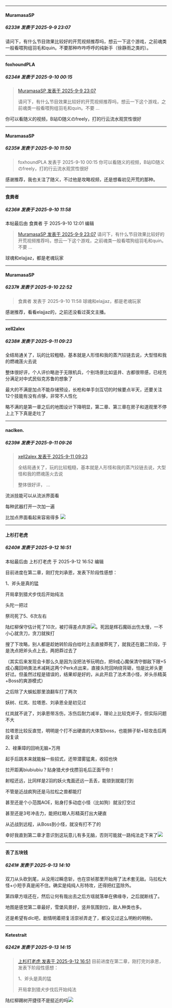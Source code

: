 ﻿
*****

####  MuramasaSP  
##### 6233#       发表于 2025-9-9 23:07

请问下，有什么节目效果比较好的开荒视频推荐吗，想云一下这个游戏，之前魂类一般看喂狗组羽毛和quin。不要那种咋咋呼呼的纯新手（徐静雨之类的）。


*****

####  foxhoundPLA  
##### 6234#       发表于 2025-9-10 00:15

<blockquote><a href="httphttps://stage1st.com/2b/forum.php?mod=redirect&amp;goto=findpost&amp;pid=68397859&amp;ptid=2186947" target="_blank">MuramasaSP 发表于 2025-9-9 23:07</a>

请问下，有什么节目效果比较好的开荒视频推荐吗，想云一下这个游戏，之前魂类一般看喂狗组羽毛和quin。不要 ...</blockquote>
你可以看随义的视频，B站ID随义のfreely，打的行云流水观赏性很好


*****

####  MuramasaSP  
##### 6235#       发表于 2025-9-10 11:50

<blockquote>foxhoundPLA 发表于 2025-9-10 00:15
你可以看随义的视频，B站ID随义のfreely，打的行云流水观赏性很好</blockquote>
感谢推荐，我也关注了随义，不过他是攻略视频，还是想看初见开荒的那种。

*****

####  食粪者  
##### 6236#       发表于 2025-9-10 11:58

 本帖最后由 食粪者 于 2025-9-10 12:01 编辑 
<blockquote><a href="httphttps://stage1st.com/2b/forum.php?mod=redirect&amp;goto=findpost&amp;pid=68397859&amp;ptid=2186947" target="_blank">MuramasaSP 发表于 2025-9-9 23:07</a>
请问下，有什么节目效果比较好的开荒视频推荐吗，想云一下这个游戏，之前魂类一般看喂狗组羽毛和quin。不要 ...</blockquote>
球魂和elajjaz，都是老魂玩家

*****

####  MuramasaSP  
##### 6237#       发表于 2025-9-10 22:52

<blockquote>食粪者 发表于 2025-9-10 11:58
球魂和elajjaz，都是老魂玩家</blockquote>
感谢推荐，看看elajjaz的，之前还没看过英文主播。


*****

####  xell2alex  
##### 6238#       发表于 2025-9-11 09:23

全结局通关了，玩的比较粗糙，基本就是人形怪和我的蒸汽铰链去说，大型怪和我的燃魂莲火去说

整体很好评，个人评价略逊于无限机兵，个别场景比如竖井、古都很带感，已经充分满足对中式民俗克苏鲁的想象了

最大的不满是加点不能存储预设，长枪和单手剑互切的时候要点半天，还要关注12个技能有没有点够，非常不人性化

略不满的是第一章之后的地图设计下降明显，第二章、第三章在房子和道观里不停上上下下真是走吐了


*****

####  naclken.  
##### 6239#       发表于 2025-9-11 09:26

<blockquote><a href="httphttps://stage1st.com/2b/forum.php?mod=redirect&amp;goto=findpost&amp;pid=68405469&amp;ptid=2186947" target="_blank">xell2alex 发表于 2025-9-11 09:23</a>

全结局通关了，玩的比较粗糙，基本就是人形怪和我的蒸汽铰链去说，大型怪和我的燃魂莲火去说

整体很好评， ...</blockquote>
流派技能可以从流派界面看

每种武器打开一次加一遍

比加点界面看起来容易得多
<img src="https://static.stage1st.com/image/smiley/face2017/045.png" referrerpolicy="no-referrer">


*****

####  上杉打老虎  
##### 6240#       发表于 2025-9-12 16:51

 本帖最后由 上杉打老虎 于 2025-9-12 16:52 编辑 

目前进度在第二章，刚打完刘承恩，发表下阶段性感想：

1、斧头是真的猛

开局拿到猎犬步伐后开始纯法

头陀一把过

祭司死了5、6次左右

陆红柳保守估计死了10次，被打得差点弃游<img src="https://static.stage1st.com/image/smiley/face2017/068.png" referrerpolicy="no-referrer">。死因是辉石魔砾出伤太慢，一不小心就贪刀，贪刀就挨打

搜了下攻略，别人都是趁她转阶段白给时上去直接莽死了，就我还在磨二阶段，于是洗点把斧头点上去，两把莽过去了

（其实后来发现会卡那么久是因为没把法爷玩明白，把9成心魔保清守御敌下限+5成心魔回响类法术减耗这两个Perk点出来，直接头陀回响绕背砸，怕是比斧头更好过。但虽然过程是错误的，结果却是好的，从此开启了法术清小怪，斧头杀精英+Boss的爽游模式）

之后除了大蜈蚣那里浪翻车打了两次

妖树、红岚、拉塔恩、刘承恩全是初见过

红岚就不说了，刘承恩带冻伤，冻伤后耐力减半，理论上比较克斧子，但实际问题不大

拉塔恩比较反直觉，明明是个打不出硬直的大体型boss，也能狮子斩+轻攻击后两段复读

2、禄秉璋的回响无脑+万用

起手后跳本来就能躲一些招式，还带潜雾猛禽，收招也快

拉开距离biubiubiu？贴身猎犬步伐攒羽毛后正面干你！

射程还远，比同样是2羽的妖火鬼面还远一丢丢，能锁到就能打到

不管是近战疯狗还是马拉松之兽都能打

甚至还是个小范围AOE，贴身打多动症小怪（比如狗）就没打空过

甚至还是3号冲击力，能把红眼人形精英打出大硬直

从近战到远程，从Boss到小怪，就没有打不了的

幸好我直到第二章才意识到这玩意儿有多无脑，否则可能就一路纯法走下来了<img src="https://static.stage1st.com/image/smiley/face2017/033.png" referrerpolicy="no-referrer">


*****

####  丢了五块钱  
##### 6241#       发表于 2025-9-13 14:10

双刀从头砍到尾，从没用过瞬息斩，也在崇祯那里开始用了法术套无敌。马拉松大怪+小短手真是闹不住。确实是纯纯人形特攻，还得把红蓝除外。

第四章方瑶还在，然后让何有哉出去之后方瑶就落单在佛缘寺，之后就断线了。

地图是感觉第二章最好，雪堡风景好，竖井氛围到位，敌人种类也多。

还是希望有dlc吧，剧情明着把复活崇祯弄走了，都没见过这么明粉的明粉。

*****

####  Ketestrait  
##### 6242#       发表于 2025-9-13 14:15

<blockquote><a href="httphttps://stage1st.com/2b/forum.php?mod=redirect&amp;goto=findpost&amp;pid=68414155&amp;ptid=2186947" target="_blank">上杉打老虎 发表于 2025-9-12 16:51</a>
目前进度在第二章，刚打完刘承恩，发表下阶段性感想：

1、斧头是真的猛

开局拿到猎犬步伐后开始纯法</blockquote>
陆红柳踢树开捷径不是挺近的吗<img src="https://static.stage1st.com/image/smiley/face2017/068.png" referrerpolicy="no-referrer">

